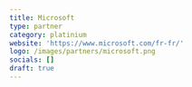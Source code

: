 ```yaml
---
title: Microsoft
type: partner
category: platinium
website: 'https://www.microsoft.com/fr-fr/'
logo: /images/partners/microsoft.png
socials: []
draft: true
---
```

